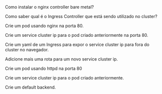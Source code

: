 Como instalar o nginx controller bare metal?

Como saber qual é o Ingress Controller que está sendo utilizado no cluster?

Crie um pod usando nginx na porta 80.

Crie um service cluster ip para o pod criado anteriormente na porta 80.

Crie um yaml de um Ingress para expor o service cluster ip para fora do cluster no navegador. 

Adicione mais uma rota para um novo service cluster ip.

Crie um pod usando httpd na porta 80

Crie um service cluster ip para o pod criado anteriormente.

Crie um default backend.
